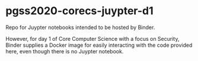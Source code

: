 # pgss2020-corecs-juypter-d1
Repo for Juypter notebooks intended to be hosted by Binder.

However, for day 1 of Core Computer Science with a focus on Security,
Binder supplies a Docker image for easily interacting with the code
provided here, even though there is no Juypter notebook.
